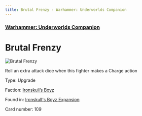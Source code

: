 ```yaml
---
title: Brutal Frenzy - Warhammer: Underworlds Companion
---
```


### [Warhammer: Underworlds Companion](https://guidokessels.github.io/wh-underworlds)

  

# Brutal Frenzy

![Brutal Frenzy](https://warhammerunderworlds.com/wp-content/uploads/sites/6/2017/12/109_ENG-Brutal-Frenzy.png)

Roll an extra attack dice when this fighter makes a Charge action

Type: Upgrade

Faction: [Ironskull’s Boyz](https://guidokessels.github.io/wh-underworlds/factions/ironskulls-boyz)

Found in: [Ironskull's Boyz Expansion](https://guidokessels.github.io/wh-underworlds/locations/ironskulls-boyz-expansion)

Card number: 109
